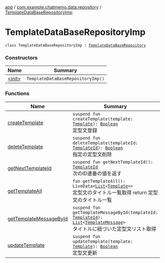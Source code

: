 [app](../../index.md) / [com.example.chatmemo.data.repository](../index.md) / [TemplateDataBaseRepositoryImp](./index.md)

# TemplateDataBaseRepositoryImp

`class TemplateDataBaseRepositoryImp : `[`TemplateDataBaseRepository`](../-template-data-base-repository/index.md)

### Constructors

| Name | Summary |
|---|---|
| [&lt;init&gt;](-init-.md) | `TemplateDataBaseRepositoryImp()` |

### Functions

| Name | Summary |
|---|---|
| [createTemplate](create-template.md) | `suspend fun createTemplate(template: `[`Template`](../../com.example.chatmemo.domain.model.entity/-template/index.md)`): `[`Boolean`](https://kotlinlang.org/api/latest/jvm/stdlib/kotlin/-boolean/index.html)<br>定型文登録 |
| [deleteTemplate](delete-template.md) | `suspend fun deleteTemplate(templateId: `[`TemplateId`](../../com.example.chatmemo.domain.model.value/-template-id/index.md)`): `[`Boolean`](https://kotlinlang.org/api/latest/jvm/stdlib/kotlin/-boolean/index.html)<br>指定の定型文削除 |
| [getNextTemplateId](get-next-template-id.md) | `suspend fun getNextTemplateId(): `[`TemplateId`](../../com.example.chatmemo.domain.model.value/-template-id/index.md)<br>次のID連番の値を返す |
| [getTemplateAll](get-template-all.md) | `fun getTemplateAll(): LiveData<`[`List`](https://kotlinlang.org/api/latest/jvm/stdlib/kotlin.collections/-list/index.html)`<`[`Template`](../../com.example.chatmemo.domain.model.entity/-template/index.md)`>>`<br>定型文のタイトル一覧取得 return 定型文のタイトル一覧 |
| [getTemplateMessageById](get-template-message-by-id.md) | `suspend fun getTemplateMessageById(templateId: `[`TemplateId`](../../com.example.chatmemo.domain.model.value/-template-id/index.md)`): `[`List`](https://kotlinlang.org/api/latest/jvm/stdlib/kotlin.collections/-list/index.html)`<`[`TemplateMessage`](../../com.example.chatmemo.domain.model.value/-template-message/index.md)`>`<br>タイトルに紐づいた定型文リスト取得 |
| [updateTemplate](update-template.md) | `suspend fun updateTemplate(template: `[`Template`](../../com.example.chatmemo.domain.model.entity/-template/index.md)`): `[`Boolean`](https://kotlinlang.org/api/latest/jvm/stdlib/kotlin/-boolean/index.html)<br>定型文更新 |
